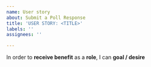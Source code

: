 ```yaml
---
name: User story
about: Submit a Poll Response
title: 'USER STORY: <TITLE>'
labels: ''
assignees: ''

---
```


In order to **receive benefit** as a **role**, I can **goal / desire**
